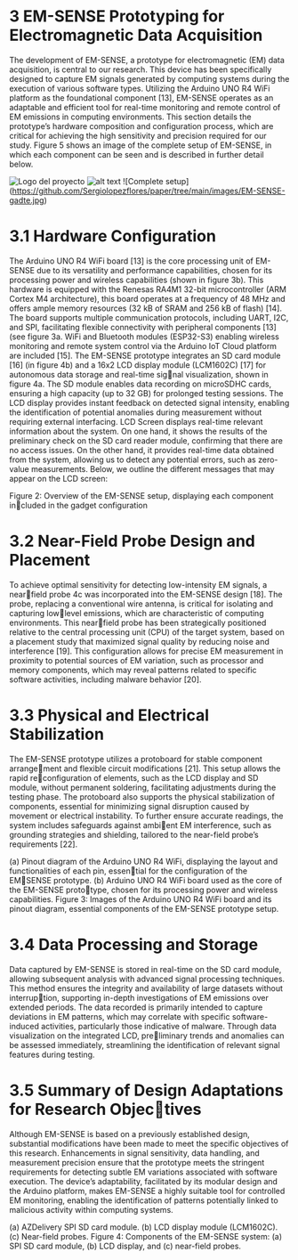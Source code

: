 # 3 EM-SENSE Prototyping for Electromagnetic Data Acquisition
The development of EM-SENSE, a prototype for electromagnetic (EM) data acquisition, is central to our research. This device has been specifically designed to capture EM signals generated by computing systems during the execution of various software types. Utilizing the Arduino UNO R4 WiFi platform as the foundational component [13], EM-SENSE operates as an adaptable and efficient tool for real-time monitoring and remote control of EM emissions in computing environments. This section details the prototype’s hardware composition and configuration process, which are critical for achieving the high sensitivity and precision required for our study. Figure 5 shows an image of the complete setup of EM-SENSE, in which each component can be seen and is described in further detail below.

![Logo del proyecto](https://github.com/Sergiolopezflores/paper/tree/main/images/EM-SENSE-gadte.jpg)
![alt text](https://github.com/Sergiolopezflores/paper/main/images/EM-SENSE-gadte.jpg "Logo Title Text 1")
<span>![</span><span>Complete setup</span><span>]</span>
<span>(</span><span>https://github.com/Sergiolopezflores/paper/tree/main/images/EM-SENSE-gadte.jpg</span><span>)</span>


# 3.1 Hardware Configuration
The Arduino UNO R4 WiFi board [13] is the core processing unit of EM-SENSE due to its versatility and performance capabilities, chosen for its processing power and wireless capabilities (shown in figure 3b). This hardware is equipped with the Renesas RA4M1 32-bit microcontroller (ARM Cortex M4 architecture), this board operates at a frequency of 48 MHz and offers ample memory resources (32 kB of SRAM and 256 kB of flash) [14]. The board supports multiple communication protocols, including UART, I2C, and SPI, facilitating flexible connectivity with peripheral components [13] (see figure 3a. WiFi and Bluetooth modules (ESP32-S3) enabling wireless monitoring and remote system control via the Arduino IoT Cloud platform are included [15]. 
The EM-SENSE prototype integrates an SD card module [16] (in figure 4b) and a 16x2 LCD display module (LCM1602C) [17] for autonomous data storage and real-time signal visualization, shown in figure 4a. The SD module enables data recording on microSDHC cards, ensuring a high capacity (up to 32 GB) for prolonged testing sessions. 
The LCD display provides instant feedback on detected signal intensity, enabling the identification of potential anomalies during measurement without requiring external interfacing. LCD Screen displays real-time relevant information about the system. On one hand, it shows the results of the preliminary check on the SD card reader module, confirming that there are no access
issues. On the other hand, it provides real-time data obtained from the system,
allowing us to detect any potential errors, such as zero-value measurements.
Below, we outline the different messages that may appear on the LCD screen:

Figure 2: Overview of the EM-SENSE setup, displaying each component included in the gadget configuration

# 3.2 Near-Field Probe Design and Placement
To achieve optimal sensitivity for detecting low-intensity EM signals, a nearfield probe 4c was incorporated into the EM-SENSE design [18]. The probe, replacing a conventional wire antenna, is critical for isolating and capturing lowlevel emissions, which are characteristic of computing environments. This nearfield probe has been strategically positioned relative to the central processing unit (CPU) of the target system, based on a placement study that maximized signal quality by reducing noise and interference [19]. This configuration allows for precise EM measurement in proximity to potential sources of EM variation, such as processor and memory components, which may reveal patterns related to specific software activities, including malware behavior [20].

# 3.3 Physical and Electrical Stabilization
The EM-SENSE prototype utilizes a protoboard for stable component arrangement and flexible circuit modifications [21]. This setup allows the rapid reconfiguration of elements, such as the LCD display and SD module, without permanent soldering, facilitating adjustments during the testing phase. The protoboard also supports the physical stabilization of components, essential for minimizing signal disruption caused by movement or electrical instability. To further ensure accurate readings, the system includes safeguards against ambient EM interference, such as grounding strategies and shielding, tailored to the near-field probe’s requirements [22].

(a) Pinout diagram of the Arduino
UNO R4 WiFi, displaying the layout
and functionalities of each pin, essential for the configuration of the EMSENSE prototype.
(b) Arduino UNO R4 WiFi board used
as the core of the EM-SENSE prototype, chosen for its processing power
and wireless capabilities.
Figure 3: Images of the Arduino UNO R4 WiFi board and its pinout diagram,
essential components of the EM-SENSE prototype setup.

# 3.4 Data Processing and Storage
Data captured by EM-SENSE is stored in real-time on the SD card module, allowing subsequent analysis with advanced signal processing techniques. This method ensures the integrity and availability of large datasets without interruption, supporting in-depth investigations of EM emissions over extended periods. The data recorded is primarily intended to capture deviations in EM patterns, which may correlate with specific software-induced activities, particularly those indicative of malware. Through data visualization on the integrated LCD, preliminary trends and anomalies can be assessed immediately, streamlining the identification of relevant signal features during testing.

# 3.5 Summary of Design Adaptations for Research Objectives
Although EM-SENSE is based on a previously established design, substantial modifications have been made to meet the specific objectives of this research. Enhancements in signal sensitivity, data handling, and measurement precision ensure that the prototype meets the stringent requirements for detecting subtle EM variations associated with software execution. The device’s adaptability, facilitated by its modular design and the Arduino platform, makes EM-SENSE a highly suitable tool for controlled EM monitoring, enabling the identification of patterns potentially linked to malicious activity within computing systems.

(a) AZDelivery SPI SD
card module.
(b) LCD display module
(LCM1602C). (c) Near-field probes.
Figure 4: Components of the EM-SENSE system: (a) SPI SD card module, (b)
LCD display, and (c) near-field probes.
